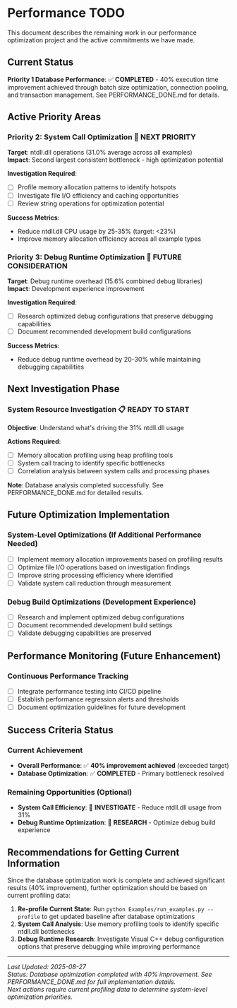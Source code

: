 # Performance TODO

This document describes the remaining work in our performance optimization project and the active commitments we have made.

## Current Status

**Priority 1 Database Performance**: ✅ **COMPLETED** - 40% execution time improvement achieved through batch size optimization, connection pooling, and transaction management. See PERFORMANCE_DONE.md for details.

## Active Priority Areas

### Priority 2: System Call Optimization 🔄 NEXT PRIORITY

**Target**: ntdll.dll operations (31.0% average across all examples)  
**Impact**: Second largest consistent bottleneck - high optimization potential

**Investigation Required**:
- [ ] Profile memory allocation patterns to identify hotspots
- [ ] Investigate file I/O efficiency and caching opportunities  
- [ ] Review string operations for optimization potential

**Success Metrics**:
- Reduce ntdll.dll CPU usage by 25-35% (target: <23%)
- Improve memory allocation efficiency across all example types

### Priority 3: Debug Runtime Optimization 🔄 FUTURE CONSIDERATION

**Target**: Debug runtime overhead (15.6% combined debug libraries)  
**Impact**: Development experience improvement

**Investigation Required**:
- [ ] Research optimized debug configurations that preserve debugging capabilities
- [ ] Document recommended development build configurations

**Success Metrics**:
- Reduce debug runtime overhead by 20-30% while maintaining debugging capabilities

## Next Investigation Phase

### System Resource Investigation 📋 READY TO START

**Objective**: Understand what's driving the 31% ntdll.dll usage

**Actions Required**:
- [ ] Memory allocation profiling using heap profiling tools
- [ ] System call tracing to identify specific bottlenecks
- [ ] Correlation analysis between system calls and processing phases

**Note**: Database analysis completed successfully. See PERFORMANCE_DONE.md for detailed results.

## Future Optimization Implementation

### System-Level Optimizations (If Additional Performance Needed)
- [ ] Implement memory allocation improvements based on profiling results
- [ ] Optimize file I/O operations based on investigation findings
- [ ] Improve string processing efficiency where identified
- [ ] Validate system call reduction through measurement

### Debug Build Optimizations (Development Experience)
- [ ] Research and implement optimized debug configurations
- [ ] Document recommended development build settings
- [ ] Validate debugging capabilities are preserved

## Performance Monitoring (Future Enhancement)

### Continuous Performance Tracking
- [ ] Integrate performance testing into CI/CD pipeline
- [ ] Establish performance regression alerts and thresholds
- [ ] Document optimization guidelines for future development

## Success Criteria Status

### Current Achievement
- **Overall Performance**: ✅ **40% improvement achieved** (exceeded target)
- **Database Optimization**: ✅ **COMPLETED** - Primary bottleneck resolved

### Remaining Opportunities (Optional)
- **System Call Efficiency**: 🔄 **INVESTIGATE** - Reduce ntdll.dll usage from 31% 
- **Debug Runtime Optimization**: 🔄 **RESEARCH** - Optimize debug build experience

## Recommendations for Getting Current Information

Since the database optimization work is complete and achieved significant results (40% improvement), further optimization should be based on current profiling data:

1. **Re-profile Current State**: Run `python Examples/run_examples.py --profile` to get updated baseline after database optimizations
2. **System Call Analysis**: Use memory profiling tools to identify specific ntdll.dll bottlenecks
3. **Debug Runtime Research**: Investigate Visual C++ debug configuration options that preserve debugging while improving performance

---

*Last Updated: 2025-08-27*  
*Status: Database optimization completed with 40% improvement. See PERFORMANCE_DONE.md for full implementation details.*  
*Next actions require current profiling data to determine system-level optimization priorities.*

